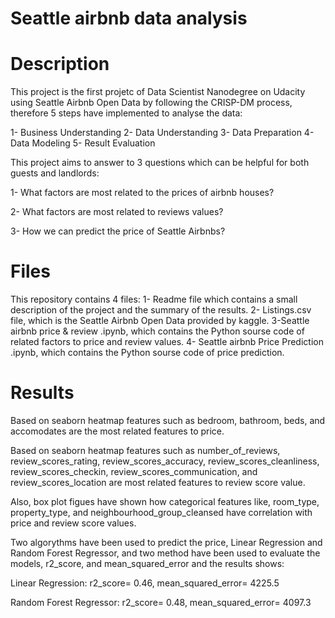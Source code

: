 # Seattle airbnb data analysis
# Description

This project is the first projetc of Data Scientist Nanodegree on Udacity using Seattle Airbnb Open Data by following the CRISP-DM process, therefore 5 steps have implemented to analyse the data:

1- Business Understanding 
2- Data Understanding
3- Data Preparation
4- Data Modeling
5- Result Evaluation

This project aims to answer to 3 questions which can be helpful for both guests and landlords:

1- What factors are most related to the prices of airbnb houses?

2- What factors are most related to reviews values?

3- How we can predict the price of Seattle Airbnbs?


# Files

This repository contains 4 files:
1- Readme file which contains a small description of the project and the summary of the results.
2- Listings.csv file, which is the Seattle Airbnb Open Data provided by kaggle.
3-Seattle airbnb price & review .ipynb, which contains the Python sourse code of related factors to price and review values.
4- Seattle airbnb Price Prediction .ipynb, which contains the Python sourse code of price prediction.

# Results

Based on seaborn heatmap features such as bedroom, bathroom, beds, and accomodates are the most related features to price.

Based on seaborn heatmap features such as number_of_reviews, review_scores_rating, review_scores_accuracy, review_scores_cleanliness, review_scores_checkin, review_scores_communication, and review_scores_location are most related features to review score value.

Also, box plot figues have shown how categorical features like, room_type, property_type, and neighbourhood_group_cleansed have correlation with price and review score values.

Two algorythms have been used to predict the price, Linear Regression and Random Forest Regressor, and two method have been used to evaluate the models, r2_score, and mean_squared_error and the results shows:

Linear Regression: r2_score= 0.46, mean_squared_error= 4225.5

Random Forest Regressor: r2_score= 0.48, mean_squared_error= 4097.3






